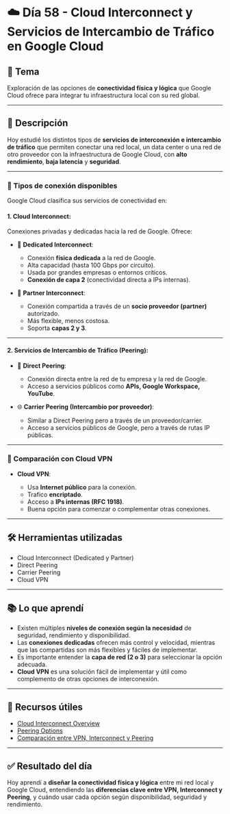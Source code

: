 # ☁️ Día 58 - Cloud Interconnect y Servicios de Intercambio de Tráfico en Google Cloud

## 📌 Tema

Exploración de las opciones de **conectividad física y lógica** que Google Cloud ofrece para integrar tu infraestructura local con su red global.

---

## 📖 Descripción

Hoy estudié los distintos tipos de **servicios de interconexión e intercambio de tráfico** que permiten conectar una red local, un data center o una red de otro proveedor con la infraestructura de Google Cloud, con **alto rendimiento**, **baja latencia** y **seguridad**.

---

### 🔗 Tipos de conexión disponibles

Google Cloud clasifica sus servicios de conectividad en:

#### 1. **Cloud Interconnect**:

Conexiones privadas y dedicadas hacia la red de Google. Ofrece:

- 🚪 **Dedicated Interconnect**:

  - Conexión **física dedicada** a la red de Google.
  - Alta capacidad (hasta 100 Gbps por circuito).
  - Usada por grandes empresas o entornos críticos.
  - **Conexión de capa 2** (conectividad directa a IPs internas).

- 🤝 **Partner Interconnect**:

  - Conexión compartida a través de un **socio proveedor (partner)** autorizado.
  - Más flexible, menos costosa.
  - Soporta **capas 2 y 3**.

---

#### 2. **Servicios de Intercambio de Tráfico (Peering)**:

- 🔄 **Direct Peering**:

  - Conexión directa entre la red de tu empresa y la red de Google.
  - Acceso a servicios públicos como **APIs, Google Workspace, YouTube**.

- 🌐 **Carrier Peering (Intercambio por proveedor)**:

  - Similar a Direct Peering pero a través de un proveedor/carrier.
  - Acceso a servicios públicos de Google, pero a través de rutas IP públicas.

---

### 🌉 Comparación con Cloud VPN

- **Cloud VPN**:

  - Usa **Internet público** para la conexión.
  - Trafico **encriptado**.
  - Acceso a **IPs internas (RFC 1918)**.
  - Buena opción para comenzar o complementar otras conexiones.

---

## 🛠️ Herramientas utilizadas

- Cloud Interconnect (Dedicated y Partner)
- Direct Peering
- Carrier Peering
- Cloud VPN

---

## 📚 Lo que aprendí

- Existen múltiples **niveles de conexión según la necesidad** de seguridad, rendimiento y disponibilidad.
- Las **conexiones dedicadas** ofrecen más control y velocidad, mientras que las compartidas son más flexibles y fáciles de implementar.
- Es importante entender la **capa de red (2 o 3)** para seleccionar la opción adecuada.
- **Cloud VPN** es una solución fácil de implementar y útil como complemento de otras opciones de interconexión.

---

## 🔗 Recursos útiles

- [Cloud Interconnect Overview](https://cloud.google.com/network-connectivity/docs/interconnect)
- [Peering Options](https://cloud.google.com/network-connectivity/docs/overview#peering)
- [Comparación entre VPN, Interconnect y Peering](https://cloud.google.com/network-connectivity/docs/choosing-product)

---

## ✅ Resultado del día

Hoy aprendí a **diseñar la conectividad física y lógica** entre mi red local y Google Cloud, entendiendo las **diferencias clave entre VPN, Interconnect y Peering**, y cuándo usar cada opción según disponibilidad, seguridad y rendimiento.
